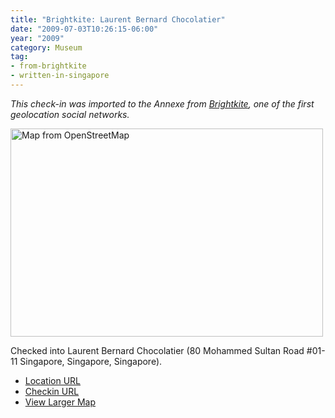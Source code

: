 ```yaml
---
title: "Brightkite: Laurent Bernard Chocolatier"
date: "2009-07-03T10:26:15-06:00"
year: "2009"
category: Museum
tag:
- from-brightkite
- written-in-singapore
---
```

<p style="font-style:italic">This check-in was imported to the Annexe from <a href="https://rubenerd.com/tag/from-brightkite/" title="View all posts imported from Brightkite">Brightkite</a>, one of the first geolocation social networks.</p> 

<p><img src="https://rubenerd.com/files/museum/openstreetmap-laurentbernardchocolatier@2x.png" style="width:500px; height:333px;" alt="Map from OpenStreetMap" /></p>

Checked into Laurent Bernard Chocolatier (80 Mohammed Sultan Road #01-11 Singapore, Singapore, Singapore).

* [Location URL](http://brightkite.com/places/3aceadb867ee11de8799003048c0801e)
* [Checkin URL](http://brightkite.com/objects/3adcf01267ee11de8799003048c0801e)
* [View Larger Map](http://www.openstreetmap.org/#map=19/1.29147/103.84065)

